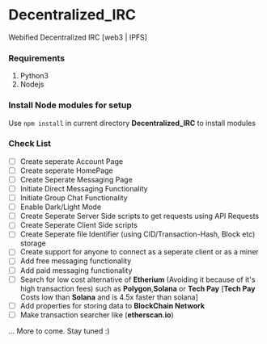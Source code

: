 # Decentralized_IRC
Webified Decentralized IRC [web3 | IPFS]

### Requirements

1. Python3
2. Nodejs

### Install Node modules for setup

Use `npm install` in current directory **Decentralized_IRC** to install modules

### Check List

- [ ] Create seperate Account Page
- [ ] Create seperate HomePage
- [ ] Create Seperate Messaging Page
- [ ] Initiate Direct Messaging Functionality
- [ ] Initiate Group Chat Functionality
- [ ] Enable Dark/Light Mode
- [ ] Create Seperate Server Side scripts to get requests using API Requests
- [ ] Create Seperate Client Side scripts
- [ ] Create Seperate file Identifier (using CID/Transaction-Hash, Block etc) storage
- [ ] Create support for anyone to connect as a seperate client or as a miner
- [ ] Add free messaging functionality
- [ ] Add paid messaging functionality
- [ ] Search for low cost alternative of **Etherium** (Avoiding it because of it's high transaction fees) such as **Polygon**,**Solana** or **Tech Pay** [**Tech Pay** Costs low than **Solana** and is 4.5x faster than solana]
- [ ] Add properties for storing data to **BlockChain Network**
- [ ] Make transaction searcher like (**etherscan.io**)

... More to come. Stay tuned :)